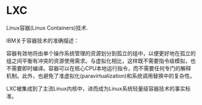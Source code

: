 # LXC

Linux容器(Linux Containers)技术.

IBM关于容器技术的准确描述：

容器有效地将由单个操作系统管理的资源划分到孤立的组中，以便更好地在孤立的组之间平衡有冲突的资源使用需求。与虚拟化相比，这样既不需要指令级模拟，也不需要即时编译。容器可以在核心CPU本地运行指令，而不需要任何专门的解释机制。此外，也避免了准虚拟化(paravirtualization)和系统调用替换中的复杂性。

LXC被集成到了主流Linux内核中，进而成为Linux系统轻量级容器技术的事实标准。